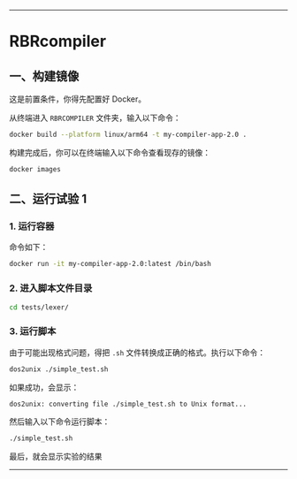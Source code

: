 

---

# RBRcompiler

## 一、构建镜像

这是前置条件，你得先配置好 Docker。

从终端进入 `RBRCOMPILER` 文件夹，输入以下命令：

```bash
docker build --platform linux/arm64 -t my-compiler-app-2.0 .
```

构建完成后，你可以在终端输入以下命令查看现存的镜像：

```bash
docker images
```

## 二、运行试验 1

### 1\. 运行容器

命令如下：

```bash
docker run -it my-compiler-app-2.0:latest /bin/bash
```

### 2\. 进入脚本文件目录

```bash
cd tests/lexer/
```

### 3\. 运行脚本

由于可能出现格式问题，得把 `.sh` 文件转换成正确的格式。执行以下命令：

```bash
dos2unix ./simple_test.sh
```

如果成功，会显示：

```
dos2unix: converting file ./simple_test.sh to Unix format...
```

然后输入以下命令运行脚本：

```bash
./simple_test.sh
```

最后，就会显示实验的结果

---
